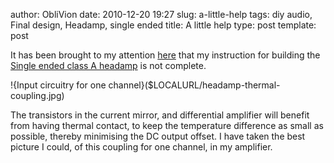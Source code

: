 author: ObliVion
date: 2010-12-20 19:27
slug: a-little-help
tags: diy audio, Final design, Headamp, single ended
title: A little help
type: post
template: post


It has been brought to my attention
[here](http://forum.audioplatinum.com/viewtopic.php?p=13544#p13544) that
my instruction for building the [Single ended class A
headamp]($LOCALURL/single-ended-class-a-headamp-done.html) is not
complete.

!{Input circuitry for one channel}($LOCALURL/headamp-thermal-coupling.jpg)

The transistors in the current mirror, and differential amplifier will
benefit from having thermal contact, to keep the temperature difference
as small as possible, thereby minimising the DC output offset. I have
taken the best picture I could, of this coupling for one channel, in my
amplifier.
